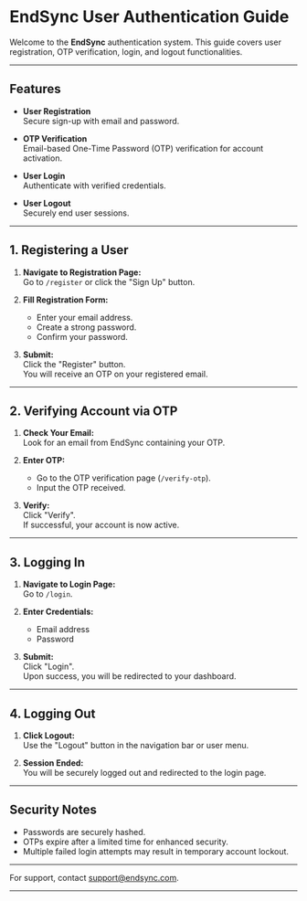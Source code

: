 # EndSync User Authentication Guide

Welcome to the **EndSync** authentication system. This guide covers user registration, OTP verification, login, and logout functionalities.

---

## Features

- **User Registration**  
    Secure sign-up with email and password.

- **OTP Verification**  
    Email-based One-Time Password (OTP) verification for account activation.

- **User Login**  
    Authenticate with verified credentials.

- **User Logout**  
    Securely end user sessions.

---

## 1. Registering a User

1. **Navigate to Registration Page:**  
     Go to `/register` or click the "Sign Up" button.

2. **Fill Registration Form:**  
     - Enter your email address.
     - Create a strong password.
     - Confirm your password.

3. **Submit:**  
     Click the "Register" button.  
     You will receive an OTP on your registered email.

---

## 2. Verifying Account via OTP

1. **Check Your Email:**  
     Look for an email from EndSync containing your OTP.

2. **Enter OTP:**  
     - Go to the OTP verification page (`/verify-otp`).
     - Input the OTP received.

3. **Verify:**  
     Click "Verify".  
     If successful, your account is now active.

---

## 3. Logging In

1. **Navigate to Login Page:**  
     Go to `/login`.

2. **Enter Credentials:**  
     - Email address
     - Password

3. **Submit:**  
     Click "Login".  
     Upon success, you will be redirected to your dashboard.

---

## 4. Logging Out

1. **Click Logout:**  
     Use the "Logout" button in the navigation bar or user menu.

2. **Session Ended:**  
     You will be securely logged out and redirected to the login page.

---

## Security Notes

- Passwords are securely hashed.
- OTPs expire after a limited time for enhanced security.
- Multiple failed login attempts may result in temporary account lockout.

---

For support, contact [support@endsync.com](mailto:support@endsync.com).

---